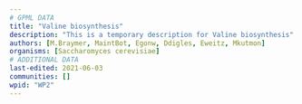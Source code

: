 ```yaml
---
# GPML DATA
title: "Valine biosynthesis"
description: "This is a temporary description for Valine biosynthesis"
authors: [M.Braymer, MaintBot, Egonw, Ddigles, Eweitz, Mkutmon]
organisms: [Saccharomyces cerevisiae]
# ADDITIONAL DATA
last-edited: 2021-06-03
communities: []
wpid: "WP2"
---
```

